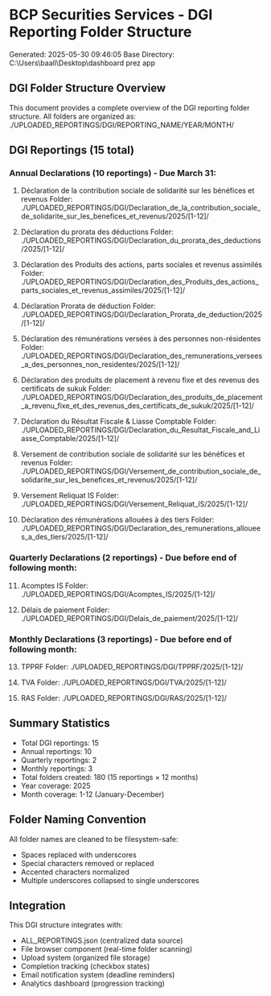 # BCP Securities Services - DGI Reporting Folder Structure
Generated: 2025-05-30 09:46:05
Base Directory: C:\Users\baall\Desktop\dashboard prez app

## DGI Folder Structure Overview

This document provides a complete overview of the DGI reporting folder structure.
All folders are organized as: ./UPLOADED_REPORTINGS/DGI/REPORTING_NAME/YEAR/MONTH/

## DGI Reportings (15 total)

### Annual Declarations (10 reportings) - Due March 31:
 1. Déclaration de la contribution sociale de solidarité sur les bénéfices et revenus
    Folder: ./UPLOADED_REPORTINGS/DGI/Declaration_de_la_contribution_sociale_de_solidarite_sur_les_benefices_et_revenus/2025/[1-12]/

 2. Déclaration du prorata des déductions
    Folder: ./UPLOADED_REPORTINGS/DGI/Declaration_du_prorata_des_deductions/2025/[1-12]/

 3. Déclaration des Produits des actions, parts sociales et revenus assimilés
    Folder: ./UPLOADED_REPORTINGS/DGI/Declaration_des_Produits_des_actions_parts_sociales_et_revenus_assimiles/2025/[1-12]/

 4. Déclaration Prorata de déduction
    Folder: ./UPLOADED_REPORTINGS/DGI/Declaration_Prorata_de_deduction/2025/[1-12]/

 5. Déclaration des rémunérations versées à des personnes non-résidentes
    Folder: ./UPLOADED_REPORTINGS/DGI/Declaration_des_remunerations_versees_a_des_personnes_non_residentes/2025/[1-12]/

 6. Déclaration des produits de placement à revenu fixe et des revenus des certificats de sukuk
    Folder: ./UPLOADED_REPORTINGS/DGI/Declaration_des_produits_de_placement_a_revenu_fixe_et_des_revenus_des_certificats_de_sukuk/2025/[1-12]/

 7. Déclaration du Résultat Fiscale & Liasse Comptable
    Folder: ./UPLOADED_REPORTINGS/DGI/Declaration_du_Resultat_Fiscale_and_Liasse_Comptable/2025/[1-12]/

 8. Versement de contribution sociale de solidarité sur les bénéfices et revenus
    Folder: ./UPLOADED_REPORTINGS/DGI/Versement_de_contribution_sociale_de_solidarite_sur_les_benefices_et_revenus/2025/[1-12]/

 9. Versement Reliquat IS
    Folder: ./UPLOADED_REPORTINGS/DGI/Versement_Reliquat_IS/2025/[1-12]/

10. Déclaration des rémunérations allouées à des tiers
    Folder: ./UPLOADED_REPORTINGS/DGI/Declaration_des_remunerations_allouees_a_des_tiers/2025/[1-12]/


### Quarterly Declarations (2 reportings) - Due before end of following month:
11. Acomptes IS
    Folder: ./UPLOADED_REPORTINGS/DGI/Acomptes_IS/2025/[1-12]/

12. Délais de paiement
    Folder: ./UPLOADED_REPORTINGS/DGI/Delais_de_paiement/2025/[1-12]/


### Monthly Declarations (3 reportings) - Due before end of following month:
13. TPPRF
    Folder: ./UPLOADED_REPORTINGS/DGI/TPPRF/2025/[1-12]/

14. TVA
    Folder: ./UPLOADED_REPORTINGS/DGI/TVA/2025/[1-12]/

15. RAS
    Folder: ./UPLOADED_REPORTINGS/DGI/RAS/2025/[1-12]/


## Summary Statistics

- Total DGI reportings: 15
- Annual reportings: 10
- Quarterly reportings: 2  
- Monthly reportings: 3
- Total folders created: 180 (15 reportings × 12 months)
- Year coverage: 2025
- Month coverage: 1-12 (January-December)

## Folder Naming Convention

All folder names are cleaned to be filesystem-safe:
- Spaces replaced with underscores
- Special characters removed or replaced
- Accented characters normalized
- Multiple underscores collapsed to single underscores

## Integration

This DGI structure integrates with:
- ALL_REPORTINGS.json (centralized data source)
- File browser component (real-time folder scanning)
- Upload system (organized file storage)
- Completion tracking (checkbox states)
- Email notification system (deadline reminders)
- Analytics dashboard (progression tracking)
